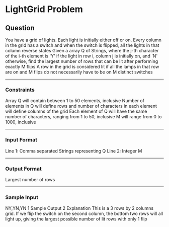 # LightGrid Problem

## Question
You have a grid of lights. Each light is initially either off or on. Every column in the grid has a switch and when the switch is flipped, all the lights in that column reverse states
Given a array Q of Strings, where the j-th character of the i-th element is 'Y' if the light in row i, column j is initially on, and 'N' otherwise, find the largest number of rows that can be lit after performing exactly M flips
A row in the grid is considered lit if all the lamps in that row are on and M flips do not necessarily have to be on M distinct switches
________________________________________

### Constraints
Array Q will contain between 1 to 50 elements, inclusive
Number of elements in Q will define rows and number of characters in each element will define columns of the grid
Each element of Q will have the same number of characters, ranging from 1 to 50, inclusive
M will range from 0 to 1000, inclusive
________________________________________
### Input Format
Line 1: Comma separated Strings representing Q
Line 2: Integer M
________________________________________
### Output Format
Largest number of rows
________________________________________
### Sample Input
NY,YN,YN
1
Sample Output
2
Explanation
This is a 3 rows by 2 columns grid. If we flip the switch on the second column, the bottom two rows will all light up, giving the largest possible number of lit rows with only 1 flip
